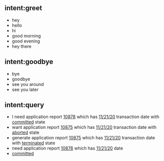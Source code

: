 ## intent:greet
- hey
- hello
- hi
- good morning
- good evening
- hey there

## intent:goodbye
- bye
- goodbye
- see you around
- see you later

## intent:query
- I need  application report [10878](trans_id) which has [11/21/20](date) transaction date with [committed](state) state
- want application report [10875](trans_id) which has [11/21/20](date) transaction date with [aborted](state) state
- generate application report [10875](trans_id) which has [11/21/20](date) transaction date with [terminated](state) state
- need application report [10878](trans_id) which has [11/21/20](date) date
- [committed](state)
